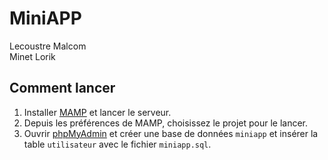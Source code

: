 # MiniAPP
Lecoustre Malcom  
Minet Lorik

## Comment lancer

1. Installer [MAMP](https://www.mamp.info/en/downloads/) et lancer le serveur.
2. Depuis les préférences de MAMP, choisissez le projet pour le lancer.
3. Ouvrir [phpMyAdmin](http://localhost/phpMyAdmin) et créer une base de données `miniapp` et insérer la table `utilisateur` avec le fichier `miniapp.sql`.
